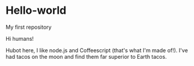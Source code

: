 # Hello-world
My first repository


Hi humans!

Hubot here, I like node.js and Coffeescript (that's what I'm made of!).
I've had tacos on the moon and find them far superior to Earth tacos.
